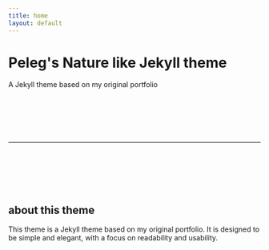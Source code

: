 ```yaml
---
title: home
layout: default
---
```


# Peleg's Nature like Jekyll theme

A Jekyll theme based on my original portfolio

&nbsp;

&nbsp;

&nbsp;

---

&nbsp;

&nbsp;

&nbsp;

## about this theme

This theme is a Jekyll theme based on my original portfolio. It is designed to be simple and elegant, with a focus on readability and usability.
